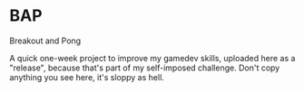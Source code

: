 # BAP
Breakout and Pong

A quick one-week project to improve my gamedev skills, uploaded here as a "release", because that's part of my self-imposed challenge. Don't copy anything you see here, it's sloppy as hell.
